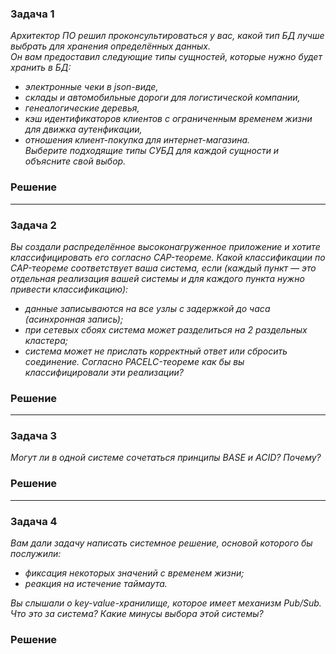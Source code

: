 ### Задача 1
*Архитектор ПО решил проконсультироваться у вас, какой тип БД лучше выбрать для хранения определённых данных.  
Он вам предоставил следующие типы сущностей, которые нужно будет хранить в БД:*  

+ *электронные чеки в json-виде,*
+ *склады и автомобильные дороги для логистической компании,*
+ *генеалогические деревья,*
+ *кэш идентификаторов клиентов с ограниченным временем жизни для движка аутенфикации,*
+ *отношения клиент-покупка для интернет-магазина.*  
*Выберите подходящие типы СУБД для каждой сущности и объясните свой выбор.*

### Решение


___
### Задача 2
*Вы создали распределённое высоконагруженное приложение и хотите классифицировать его согласно CAP-теореме. Какой классификации по CAP-теореме соответствует ваша система, если (каждый пункт — это отдельная реализация вашей системы и для каждого пункта нужно привести классификацию):*
- *данные записываются на все узлы с задержкой до часа (асинхронная запись);*
- *при сетевых сбоях система может разделиться на 2 раздельных кластера;*
- *система может не прислать корректный ответ или сбросить соединение.*
*Согласно PACELC-теореме как бы вы классифицировали эти реализации?*

### Решение

___
### Задача 3
*Могут ли в одной системе сочетаться принципы BASE и ACID? Почему?*

### Решение

___
### Задача 4
*Вам дали задачу написать системное решение, основой которого бы послужили:*

+ *фиксация некоторых значений с временем жизни;*
+ *реакция на истечение таймаута.*  

*Вы слышали о key-value-хранилище, которое имеет механизм Pub/Sub. Что это за система? Какие минусы выбора этой системы?*

### Решение

